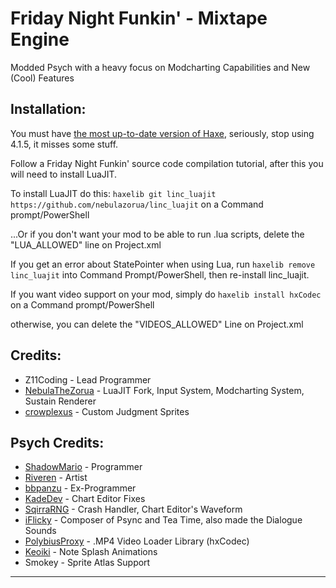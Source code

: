 # Friday Night Funkin' - Mixtape Engine

Modded Psych with a heavy focus on Modcharting Capabilities and New (Cool) Features

## Installation:
You must have [the most up-to-date version of Haxe](https://haxe.org/download/), seriously, stop using 4.1.5, it misses some stuff.

Follow a Friday Night Funkin' source code compilation tutorial, after this you will need to install LuaJIT.

To install LuaJIT do this: `haxelib git linc_luajit https://github.com/nebulazorua/linc_luajit` on a Command prompt/PowerShell

...Or if you don't want your mod to be able to run .lua scripts, delete the "LUA_ALLOWED" line on Project.xml


If you get an error about StatePointer when using Lua, run `haxelib remove linc_luajit` into Command Prompt/PowerShell, then re-install linc_luajit.

If you want video support on your mod, simply do `haxelib install hxCodec` on a Command prompt/PowerShell

otherwise, you can delete the "VIDEOS_ALLOWED" Line on Project.xml

## Credits:
* Z11Coding - Lead Programmer
* [NebulaTheZorua](https://bsky.app/profile/nebulazorua.bsky.social) - LuaJIT Fork, Input System, Modcharting System, Sustain Renderer
* [crowplexus](https://bsky.app/profile/crowplexus.bsky.social) - Custom Judgment Sprites

## Psych Credits:
* [ShadowMario](https://x.com/Shadow_Mario_) - Programmer
* [Riveren](https://x.com/riverennn) - Artist
* [bbpanzu](https://x.com/bbpnz213) - Ex-Programmer
* [KadeDev](https://x.com/kade0912) - Chart Editor Fixes
* [SqirraRNG](https://x.com/sqirradotdev) - Crash Handler, Chart Editor's Waveform
* [iFlicky](https://x.com/flicky_i) - Composer of Psync and Tea Time, also made the Dialogue Sounds
* [PolybiusProxy](https://x.com/polyproxy) - .MP4 Video Loader Library (hxCodec)
* [Keoiki](https://x.com/Keoiki_) - Note Splash Animations
* Smokey - Sprite Atlas Support

_____________________________________

